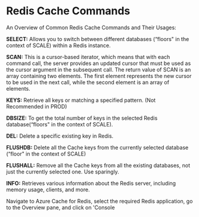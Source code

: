 # Redis Cache Commands

An Overview of Common Redis Cache Commands and Their Usages:


**SELECT:** Allows you to switch between different databases (“floors" in the context of SCALE) within a Redis instance.

**SCAN:** This is a cursor-based iterator, which means that with each command call, the server provides an updated cursor that must be used as the cursor argument in the subsequent call. The return value of SCAN is an array containing two elements. The first element represents the new cursor to be used in the next call, while the second element is an array of elements.

**KEYS:** Retrieve all keys or matching a specified pattern.
(Not Recommended in PROD)

**DBSIZE:** To get the total number of keys in the selected Redis database(“floors" in the context of SCALE).

**DEL:** Delete a specific existing key in Redis.

**FLUSHDB:** Delete all the Cache keys from the currently selected database (“floor" in the context of SCALE)

**FLUSHALL:** Remove all the Cache keys from all the existing databases, not just the currently selected one. Use sparingly.

**INFO:** Retrieves various information about the Redis server, including memory usage, clients, and more.

Navigate to Azure Cache for Redis, select the required Redis application, go to the Overview pane, and click on 'Console
